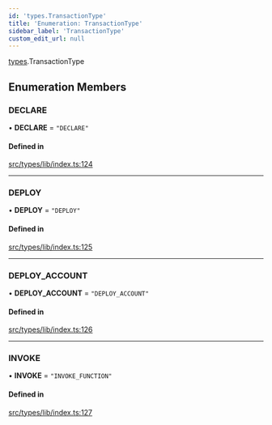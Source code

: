 ```yaml
---
id: 'types.TransactionType'
title: 'Enumeration: TransactionType'
sidebar_label: 'TransactionType'
custom_edit_url: null
---
```


[types](../namespaces/types.md).TransactionType

## Enumeration Members

### DECLARE

• **DECLARE** = `"DECLARE"`

#### Defined in

[src/types/lib/index.ts:124](https://github.com/0xs34n/starknet.js/blob/develop/src/types/lib/index.ts#L124)

---

### DEPLOY

• **DEPLOY** = `"DEPLOY"`

#### Defined in

[src/types/lib/index.ts:125](https://github.com/0xs34n/starknet.js/blob/develop/src/types/lib/index.ts#L125)

---

### DEPLOY_ACCOUNT

• **DEPLOY_ACCOUNT** = `"DEPLOY_ACCOUNT"`

#### Defined in

[src/types/lib/index.ts:126](https://github.com/0xs34n/starknet.js/blob/develop/src/types/lib/index.ts#L126)

---

### INVOKE

• **INVOKE** = `"INVOKE_FUNCTION"`

#### Defined in

[src/types/lib/index.ts:127](https://github.com/0xs34n/starknet.js/blob/develop/src/types/lib/index.ts#L127)
